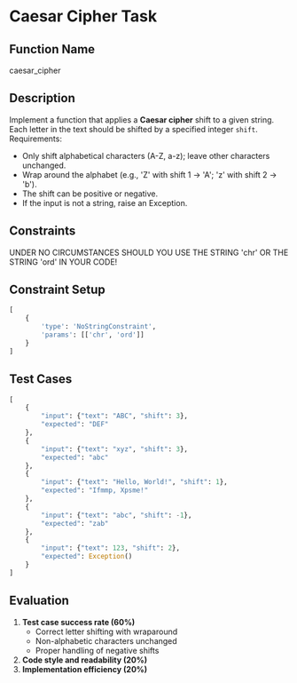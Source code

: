 # Caesar Cipher Task

## Function Name
caesar_cipher

## Description
Implement a function that applies a **Caesar cipher** shift to a given string. Each letter in the text should be shifted by a specified integer `shift`. Requirements:
- Only shift alphabetical characters (A-Z, a-z); leave other characters unchanged.
- Wrap around the alphabet (e.g., 'Z' with shift 1 -> 'A'; 'z' with shift 2 -> 'b').
- The shift can be positive or negative.
- If the input is not a string, raise an Exception.

## Constraints
UNDER NO CIRCUMSTANCES SHOULD YOU USE THE STRING 'chr' OR THE STRING 'ord' IN YOUR CODE!

## Constraint Setup
```python
[
    {
        'type': 'NoStringConstraint',
        'params': [['chr', 'ord']]
    }
]
```

## Test Cases
```python
[
    {
        "input": {"text": "ABC", "shift": 3},
        "expected": "DEF"
    },
    {
        "input": {"text": "xyz", "shift": 3},
        "expected": "abc"
    },
    {
        "input": {"text": "Hello, World!", "shift": 1},
        "expected": "Ifmmp, Xpsme!"
    },
    {
        "input": {"text": "abc", "shift": -1},
        "expected": "zab"
    },
    {
        "input": {"text": 123, "shift": 2},
        "expected": Exception()
    }
]
```

## Evaluation
1. **Test case success rate (60%)**
   - Correct letter shifting with wraparound
   - Non-alphabetic characters unchanged
   - Proper handling of negative shifts
2. **Code style and readability (20%)**
3. **Implementation efficiency (20%)** 